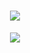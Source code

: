 <h1 align="center">
  <a href="https://sunguoqi.com/">
    <img src="https://readme-typing-svg.herokuapp.com/?lines=printf("Welcome to my GitHub");你好，世界！&center=true&size=27">
  </a>
</h1>

<div align="center">
    <img  src="https://github-readme-streak-stats.herokuapp.com/?user=zsuh&theme=dark&hide_border=true" />
</div>
